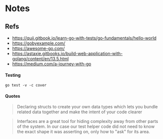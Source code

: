 # Notes
## Refs
- https://quii.gitbook.io/learn-go-with-tests/go-fundamentals/hello-world
- https://gobyexample.com/
- https://awesome-go.com/
- https://astaxie.gitbooks.io/build-web-application-with-golang/content/en/13.5.html
- https://medium.com/a-journey-with-go

#### Testing

```
go test -v -c cover
```

#### Quotes

> Declaring structs to create your own data types which lets you bundle related data together and make the intent of your code clearer

> Interfaces are a great tool for hiding complexity away from other parts of the system. In our case our test helper code did not need to know the exact shape it was asserting on, only how to "ask" for its area.

